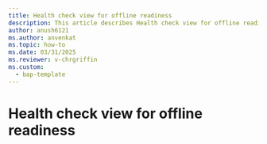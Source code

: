 ```yaml
---
title: Health check view for offline readiness
description: This article describes Health check view for offline readiness.
author: anush6121
ms.author: anvenkat 
ms.topic: how-to 
ms.date: 03/31/2025
ms.reviewer: v-chrgriffin
ms.custom: 
  - bap-template
---
```


# Health check view for offline readiness
